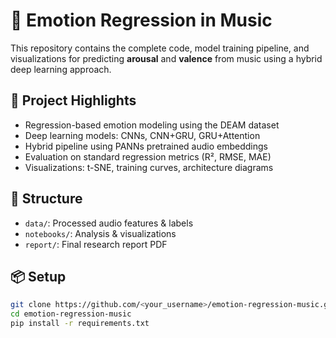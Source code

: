 # 🎵 Emotion Regression in Music

This repository contains the complete code, model training pipeline, and visualizations for predicting **arousal** and **valence** from music using a hybrid deep learning approach.

## 📌 Project Highlights

- Regression-based emotion modeling using the DEAM dataset
- Deep learning models: CNNs, CNN+GRU, GRU+Attention
- Hybrid pipeline using PANNs pretrained audio embeddings
- Evaluation on standard regression metrics (R², RMSE, MAE)
- Visualizations: t-SNE, training curves, architecture diagrams

## 📂 Structure

- `data/`: Processed audio features & labels
- `notebooks/`: Analysis & visualizations
- `report/`: Final research report PDF

## 📦 Setup

```bash
git clone https://github.com/<your_username>/emotion-regression-music.git
cd emotion-regression-music
pip install -r requirements.txt
